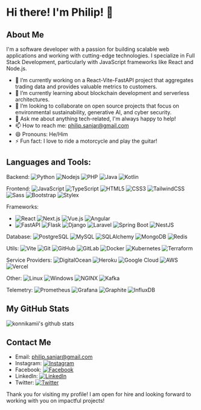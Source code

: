 # Hi there! I'm Philip! 👋


## About Me 
I'm a software developer with a passion for building scalable web applications and working with cutting-edge technologies. I specialize in Full Stack Development, particularly with JavaScript frameworks like React and Node.js.

- 🔭 I’m currently working on a React-Vite-FastAPI project that aggregates trading data and provides valuable metrics to customers.
- 🌱 I’m currently learning about blockchain development and serverless architectures.
- 👯 I’m looking to collaborate on open source projects that focus on environmental sustainability, generative AI, and cyber security. 
- 💬 Ask me about anything tech-related, I'm always happy to help!
- 📫 How to reach me: [philip.sanjar@gmail.com](mailto:philip.sanjar@gmail.com)
- 😄 Pronouns: He/Him
- ⚡ Fun fact: I love to ride a motorcycle and play the guitar!


## Languages and Tools:
Backend: ![Python](https://img.shields.io/badge/-Python-black?style=flat-square&logo=python) ![Nodejs](https://img.shields.io/badge/-Nodejs-black?style=flat-square&logo=Node.js) ![PHP](https://img.shields.io/badge/-PHP-black?style=flat-square&logo=php) ![Java](https://img.shields.io/badge/-Java-black?style=flat-square&logo=CoffeeScript) ![Kotlin](https://img.shields.io/badge/-Kotlin-black?style=flat-square&logo=kotlin)

Frontend: ![JavaScript](https://img.shields.io/badge/-JavaScript-black?style=flat-square&logo=javascript) ![TypeScript](https://img.shields.io/badge/-TypeScript-black?style=flat-square&logo=typescript)
 ![HTML5](https://img.shields.io/badge/-HTML5-black?style=flat-square&logo=html5&logoColor=white&labelColor=5c5c5c) ![CSS3](https://img.shields.io/badge/-CSS3-black?style=flat-square&logo=css3) ![TailwindCSS](https://img.shields.io/badge/-TailwindCSS-black?style=flat-square&logo=tailwind-css) ![Sass](https://img.shields.io/badge/-Sass-black?style=flat-square&logo=sass) ![Bootstrap](https://img.shields.io/badge/-Bootstrap-black?style=flat-square&logo=bootstrap) ![Stylex](https://img.shields.io/badge/-Stylex-black?style=flat-square&logo=hyperx)

Frameworks:  
 - ![React](https://img.shields.io/badge/-React-black?style=flat-square&logo=react) ![Next.js](https://img.shields.io/badge/-Next.js-black?style=flat-square&logo=next.js) ![Vue.js](https://img.shields.io/badge/-Vue.js-black?style=flat-square&logo=vue.js) ![Angular](https://img.shields.io/badge/-Angular-black?style=flat-square&logo=angular)
 - ![FastAPI](https://img.shields.io/badge/-FastAPI-black?style=flat-square&logo=fastapi) ![Flask](https://img.shields.io/badge/-Flask-black?style=flat-square&logo=flask) ![Django](https://img.shields.io/badge/-Django-black?style=flat-square&logo=django) ![Laravel](https://img.shields.io/badge/-Laravel-black?style=flat-square&logo=laravel) ![Spring Boot](https://img.shields.io/badge/-Spring%20Boot-black?style=flat-square&logo=spring-boot) ![NestJS](https://img.shields.io/badge/-NestJS-black?style=flat-square&logo=nestjs)

Database: ![PostgreSQL](https://img.shields.io/badge/-PostgreSQL-black?style=flat-square&logo=postgresql) ![MySQL](https://img.shields.io/badge/-MySQL-black?style=flat-square&logo=mysql) ![SQLAlchemy](https://img.shields.io/badge/-SQLAlchemy-black?style=flat-square&logo=sqlalchemy) ![MongoDB](https://img.shields.io/badge/-MongoDB-black?style=flat-square&logo=mongodb) ![Redis](https://img.shields.io/badge/-Redis-black?style=flat-square&logo=redis)
 
Utils: ![Vite](https://img.shields.io/badge/-Vite-black?style=flat-square&logo=vite) ![Git](https://img.shields.io/badge/-Git-black?style=flat-square&logo=git) ![GitHub](https://img.shields.io/badge/-GitHub-181717?style=flat-square&logo=github) ![GitLab](https://img.shields.io/badge/-GitLab-black?style=flat-square&logo=gitlab) ![Docker](https://img.shields.io/badge/-Docker-black?style=flat-square&logo=docker) ![Kubernetes](https://img.shields.io/badge/-Kubernetes-black?style=flat-square&logo=kubernetes) ![Terraform](https://img.shields.io/badge/-Terraform-black?style=flat-square&logo=terraform)

Service Providers: ![DigitalOcean](https://img.shields.io/badge/-DigitalOcean-black?style=flat-square&logo=digitalocean) ![Heroku](https://img.shields.io/badge/-Heroku-black?style=flat-square&logo=heroku) ![Google Cloud](https://img.shields.io/badge/-Google%20Cloud-black?style=flat-square&logo=google-cloud) ![AWS](https://img.shields.io/badge/-AWS-black?style=flat-square&logo=amazon) ![Vercel](https://img.shields.io/badge/-Vercel-black?style=flat-square&logo=vercel)

Other: ![Linux](https://img.shields.io/badge/-Linux-black?style=flat-square&logo=linux) ![Windows](https://img.shields.io/badge/-Windows-black?style=flat-square&logo=Awwwards) ![NGINX](https://img.shields.io/badge/-NGINX-black?style=flat-square&logo=nginx) ![Kafka](https://img.shields.io/badge/-Kafka-black?style=flat-square&logo=apache-kafka)

Telemetry: ![Prometheus](https://img.shields.io/badge/-Prometheus-black?style=flat-square&logo=prometheus) ![Grafana](https://img.shields.io/badge/-Grafana-black?style=flat-square&logo=grafana) ![Graphite](https://img.shields.io/badge/-Graphite-black?style=flat-square&logo=graphite) ![InfluxDB](https://img.shields.io/badge/-InfluxDB-black?style=flat-square&logo=influxdb)

## My GitHub Stats
![konnikamii's github stats](https://github-readme-stats.vercel.app/api?username=konnikamii&show_icons=true&theme=blue-green)


## Contact Me

- Email: [philip.sanjar@gmail.com](mailto:philip.sanjar@gmail.com)
- Instagram: [![Instagram](https://img.shields.io/badge/Instagram-E4405F?style=flat-square&logo=instagram&logoColor=white)](https://instagram.com/philipsanjar)
- Facebook: [![Facebook](https://img.shields.io/badge/Facebook-1877F2?style=flat-square&logo=facebook&logoColor=white)](https://facebook.com/filipsanjar)
- LinkedIn: [![LinkedIn](https://img.shields.io/badge/LinkedIn-0077B5?style=flat-square&logo=linkedin&logoColor=white)](https://www.linkedin.com/in/philipsanjar)
- Twitter: [![Twitter](https://img.shields.io/badge/Twitter-1DA1F2?style=flat-square&logo=twitter&logoColor=white)](https://twitter.com/PhilipSanjar)

Thank you for visiting my profile!
I am open for hire and looking forward to working with you on impactful projects!

